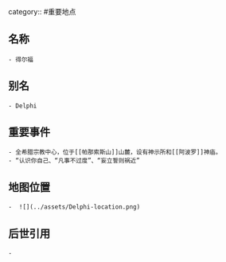 category:: #重要地点
## 名称
	- 得尔福
## 别名
	- Delphi
## 重要事件
	- 全希腊宗教中心，位于[[帕那索斯山]]山麓，设有神示所和[[阿波罗]]神庙。
	- “认识你自己、“凡事不过度”、“妄立誓则祸近”
## 地图位置
	-  ![](../assets/Delphi-location.png)
## 后世引用
	-
